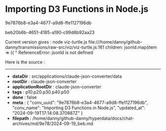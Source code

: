 # Importing D3 Functions in Node.js

9e7876b8-e3a4-4677-a9d8-ffe1127196db

beb20b6b-4651-4185-a190-c99d8b92aa23

Current version gives :
node viz-turtle.js 
file:///home/danny/github-danny/transmissions/raw-src/viz/viz-turtle.js:161
    children: jsonld.map(item => ({
              ^
ReferenceError: jsonld is not defined

Here is the source :

---

* **dataDir** : src/applications/claude-json-converter/data
* **rootDir** : claude-json-converter
* **applicationRootDir** : claude-json-converter
* **tags** : p10.p20.p30.p40.p50
* **done** : false
* **meta** : {
  "conv_uuid": "9e7876b8-e3a4-4677-a9d8-ffe1127196db",
  "conv_name": "Importing D3 Functions in Node.js",
  "updated_at": "2024-09-19T17:14:08.370887Z"
}
* **filepath** : /home/danny/github-danny/hyperdata/docs/chat-archives/md/9e78/2024-09-19_beb.md